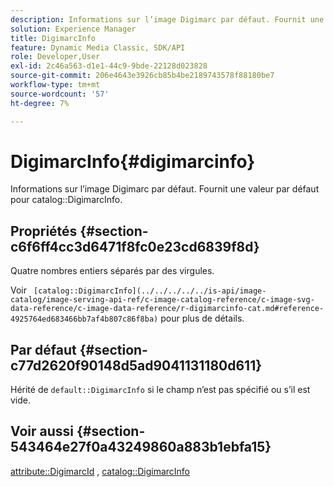 ```yaml
---
description: Informations sur l’image Digimarc par défaut. Fournit une valeur par défaut pour le catalogue DigimarcInfo.
solution: Experience Manager
title: DigimarcInfo
feature: Dynamic Media Classic, SDK/API
role: Developer,User
exl-id: 2c46a563-d1e1-44c9-9bde-22128d023828
source-git-commit: 206e4643e3926cb85b4be2189743578f88180be7
workflow-type: tm+mt
source-wordcount: '57'
ht-degree: 7%

---
```


# DigimarcInfo{#digimarcinfo}

Informations sur l’image Digimarc par défaut. Fournit une valeur par défaut pour catalog::DigimarcInfo.

## Propriétés {#section-c6f6ff4cc3d6471f8fc0e23cd6839f8d}

Quatre nombres entiers séparés par des virgules.

Voir ` [catalog::DigimarcInfo](../../../../../is-api/image-catalog/image-serving-api-ref/c-image-catalog-reference/c-image-svg-data-reference/c-image-data-reference/r-digimarcinfo-cat.md#reference-4925764ed683466bb7af4b807c86f8ba)` pour plus de détails.

## Par défaut {#section-c77d2620f90148d5ad9041131180d611}

Hérité de `default::DigimarcInfo` si le champ n’est pas spécifié ou s’il est vide.

## Voir aussi {#section-543464e27f0a43249860a883b1ebfa15}

[attribute::DigimarcId](../../../../../is-api/image-catalog/image-serving-api-ref/c-image-catalog-reference/c-attributes-reference/r-digimarcid.md#reference-33e3eca7f1874510904e5c8645cecd68) ,  [catalog::DigimarcInfo](../../../../../is-api/image-catalog/image-serving-api-ref/c-image-catalog-reference/c-image-svg-data-reference/c-image-data-reference/r-digimarcinfo-cat.md#reference-4925764ed683466bb7af4b807c86f8ba)
